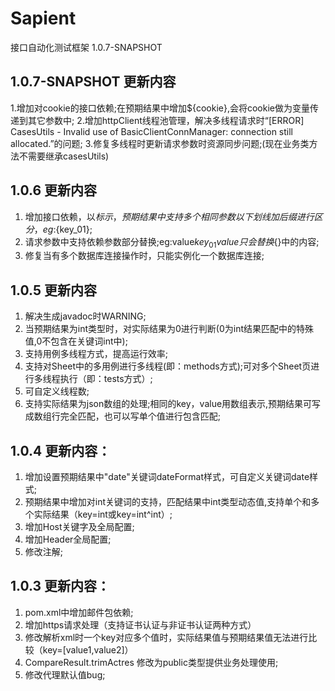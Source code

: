 Sapient
===

接口自动化测试框架 1.0.7-SNAPSHOT

1.0.7-SNAPSHOT 更新内容
-----------------------------------------------------
1.增加对cookie的接口依赖;在预期结果中增加${cookie},会将cookie做为变量传递到其它参数中;
2.增加httpClient线程池管理，解决多线程请求时“[ERROR] CasesUtils - Invalid use of BasicClientConnManager: connection still allocated.”的问题;
3.修复多线程时更新请求参数时资源同步问题;(现在业务类方法不需要继承casesUtils)



1.0.6 更新内容
-------------------------------
1. 增加接口依赖，以${}标示，预期结果中支持多个相同参数以下划线加后缀进行区分，eg:${key_01}; 
2. 请求参数中支持依赖参数部分替换;eg:value${key_01}value 只会替换${}中的内容;
3. 修复当有多个数据库连接操作时，只能实例化一个数据库连接;


1.0.5 更新内容
-------------------------------
1. 解决生成javadoc时WARNING;
2. 当预期结果为int类型时，对实际结果为0进行判断(0为int结果匹配中的特殊值,0不包含在关键词int中);
3. 支持用例多线程方式，提高运行效率;
4. 支持对Sheet中的多用例进行多线程(即：methods方式);可对多个Sheet页进行多线程执行（即：tests方式）;
5. 可自定义线程数;
6. 支持实际结果为json数组的处理;相同的key，value用数组表示,预期结果可写成数组行完全匹配，也可以写单个值进行包含匹配;



1.0.4 更新内容：
-------------------------------
1. 增加设置预期结果中"date"关键词dateFormat样式，可自定义关键词date样式;
2. 预期结果中增加对int关键词的支持，匹配结果中int类型动态值,支持单个和多个实际结果（key=int或key=int^int）;
3. 增加Host关键字及全局配置;
4. 增加Header全局配置;
5. 修改注解;


1.0.3 更新内容：
-------------------------------
1. pom.xml中增加邮件包依赖;  
2. 增加https请求处理（支持证书认证与非证书认证两种方式）
3. 修改解析xml时一个key对应多个值时，实际结果值与预期结果值无法进行比较（key=[value1,value2]）
4. CompareResult.trimActres 修改为public类型提供业务处理使用;
5. 修改代理默认值bug;